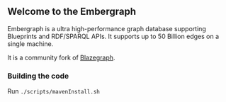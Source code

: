 ## Welcome to the Embergraph

Embergraph is a ultra high-performance graph database supporting Blueprints and RDF/SPARQL APIs. It supports up to 50 Billion edges on a single machine.

It is a community fork of [Blazegraph](https://github.com/blazegraph/database]).

### Building the code

Run `./scripts/mavenInstall.sh`
